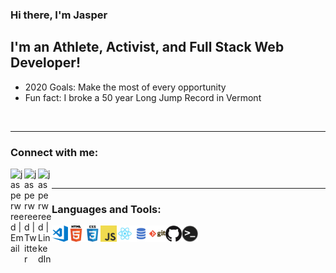### Hi there, I'm Jasper

## I'm an Athlete, Activist, and Full Stack Web Developer!
- 2020 Goals: Make the most of every opportunity
- Fun fact: I broke a 50 year Long Jump Record in Vermont
<br />

---

### Connect with me:

[<img align='left' alt='jasperwreed | Email' width='22px' src='https://cdn.jsdelivr.net/npm/simple-icons@3.7.0/icons/gmail.svg' />](mailto:jmixon.reed@gmail.com)
[<img align='left' alt='jasperwreed | Twitter' width='22px' src='https://cdn.jsdelivr.net/npm/simple-icons@v3/icons/twitter.svg' />][twitter]
[<img align='left' alt='jasperwreed | LinkedIn' width='22px' src='https://cdn.jsdelivr.net/npm/simple-icons@v3/icons/linkedin.svg' />][linkedin]
<br />

---

### Languages and Tools:

<img align="left" alt="Visual Studio Code" width="26px" src="https://raw.githubusercontent.com/github/explore/80688e429a7d4ef2fca1e82350fe8e3517d3494d/topics/visual-studio-code/visual-studio-code.png" />
<img align="left" alt="HTML5" width="26px" src="https://raw.githubusercontent.com/github/explore/80688e429a7d4ef2fca1e82350fe8e3517d3494d/topics/html/html.png" />
<img align="left" alt="CSS3" width="26px" src="https://raw.githubusercontent.com/github/explore/80688e429a7d4ef2fca1e82350fe8e3517d3494d/topics/css/css.png" />
<img align="left" alt="JavaScript" width="26px" src="https://raw.githubusercontent.com/github/explore/80688e429a7d4ef2fca1e82350fe8e3517d3494d/topics/javascript/javascript.png" />
<img align="left" alt="React" width="26px" src="https://raw.githubusercontent.com/github/explore/80688e429a7d4ef2fca1e82350fe8e3517d3494d/topics/react/react.png" />
<img align="left" alt="SQL" width="26px" src="https://raw.githubusercontent.com/github/explore/80688e429a7d4ef2fca1e82350fe8e3517d3494d/topics/sql/sql.png" />
<img align="left" alt="Git" width="26px" src="https://raw.githubusercontent.com/github/explore/80688e429a7d4ef2fca1e82350fe8e3517d3494d/topics/git/git.png" />
<img align="left" alt="GitHub" width="26px" src="https://raw.githubusercontent.com/github/explore/78df643247d429f6cc873026c0622819ad797942/topics/github/github.png" />
<img align="left" alt="Terminal" width="26px" src="https://raw.githubusercontent.com/github/explore/80688e429a7d4ef2fca1e82350fe8e3517d3494d/topics/terminal/terminal.png" />
<br />

[twitter]: https://twitter.com/jasperwreed
[linkedin]: https://www.linkedin.com/in/jasper-reed/